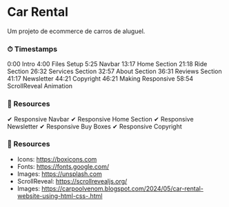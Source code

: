 # Car Rental

Um projeto de ecommerce de carros de aluguel.

### ⏱ Timestamps

0:00 Intro
4:00 Files Setup
5:25 Navbar
13:17 Home Section
21:18 Ride Section
26:32 Services Section
32:57 About Section
36:31 Reviews Section
41:17 Newsletter
44:21 Copyright
46:21 Making Responsive
58:54 ScrollReveal Animation

### 📁 Resources 

✔ Responsive Navbar
✔ Responsive Home Section
✔ Responsive Newsletter
✔ Responsive Buy Boxes
✔ Responsive Copyright 

### 📁 Resources 

- Icons: https://boxicons.com
- Fonts: https://fonts.google.com/
- Images: https://unsplash.com
- ScrollReveal: https://scrollrevealjs.org/
- Images: https://carpoolvenom.blogspot.com/2024/05/car-rental-website-using-html-css-.html